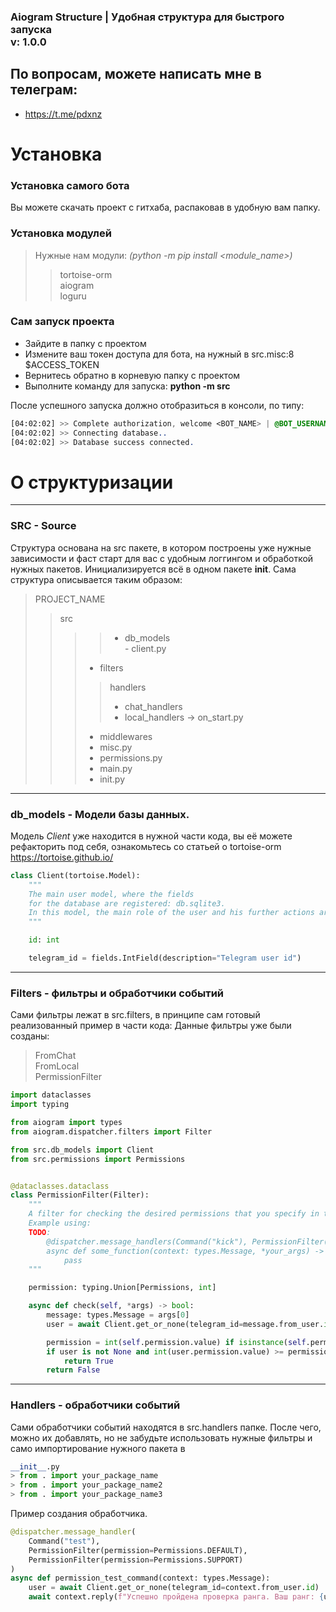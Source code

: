 
### Aiogram Structure | Удобная структура для быстрого запуска<br>v: 1.0.0

## По вопросам, можете написать мне в телеграм:
 - https://t.me/pdxnz
# Установка
### Установка самого бота
Вы можете скачать проект с гитхаба, распаковав в удобную вам папку.

### Установка модулей
> Нужные нам модули: *(python -m pip install <module_name>)*
>> tortoise-orm<br>aiogram<br>loguru<br>
### Сам запуск проекта
- Зайдите в папку с проектом
- Измените ваш токен доступа для бота, на нужный в src.misc:8 $ACCESS_TOKEN
- Вернитесь обратно в корневую папку с проектом
- Выполните команду для запуска: __python -m src__

После успешного запуска должно отобразиться в консоли, по типу:
```sass
[04:02:02] >> Complete authorization, welcome <BOT_NAME> | @BOT_USERNAME
[04:02:02] >> Connecting database..                                    
[04:02:02] >> Database success connected.
```
# О структуризации
***
### SRC - Source
Структура основана на src пакете, в котором построены уже нужные зависимости и фаст старт для вас с удобным логгингом и обработкой нужных пакетов. Инициализируется всё в одном пакете __init__.
Сама структура описывается таким образом:<br>
 > PROJECT_NAME
 >> src
 >>>> - db_models<br>- client.py
 >>> - filters
 >>>> handlers
 >>>> - chat_handlers
 >>>> - local_handlers -> on_start.py
 >>> - middlewares
 >>> - misc.py
 >>> - permissions.py
 >>> - main.py
 >>> - init.py
***
### db_models - Модели базы данных.
Модель *Client* уже находится в нужной части кода, вы её можете рефакторить под себя, ознакомьтесь со статьей о tortoise-orm
https://tortoise.github.io/
```python
class Client(tortoise.Model):
    """
    The main user model, where the fields
    for the database are registered: db.sqlite3.
    In this model, the main role of the user and his further actions are formed.
    """

    id: int

    telegram_id = fields.IntField(description="Telegram user id")
```
***
### Filters - фильтры и обработчики событий
Сами фильтры лежат в src.filters, в принципе сам готовый реализованный пример в части кода:
Данные фильтры уже были созданы: 
> FromChat<br>FromLocal<br>PermissionFilter

```python
import dataclasses
import typing

from aiogram import types
from aiogram.dispatcher.filters import Filter

from src.db_models import Client
from src.permissions import Permissions


@dataclasses.dataclass
class PermissionFilter(Filter):
    """
    A filter for checking the desired permissions that you specify in the decorator.
    Example using:
    TODO:
        @dispatcher.message_handlers(Command("kick"), PermissionFilter(Permissions.ADMIN))
        async def some_function(context: types.Message, *your_args) -> your_type:
            pass
    """

    permission: typing.Union[Permissions, int]

    async def check(self, *args) -> bool:
        message: types.Message = args[0]
        user = await Client.get_or_none(telegram_id=message.from_user.id)

        permission = int(self.permission.value) if isinstance(self.permission, Permissions) else self.permission
        if user is not None and int(user.permission.value) >= permission:
            return True
        return False
```
***
### Handlers - обработчики событий
Сами обработчики событий находятся в src.handlers папке. После чего, можно их добавлять, но не забудьте использовать нужные фильтры и само импортирование нужного пакета в 
```python
__init__.py
> from . import your_package_name
> from . import your_package_name2
> from . import your_package_name3

```
Пример создания обработчика.
```python
@dispatcher.message_handler(
    Command("test"),
    PermissionFilter(permission=Permissions.DEFAULT),
    PermissionFilter(permission=Permissions.SUPPORT)
)
async def permission_test_command(context: types.Message):
    user = await Client.get_or_none(telegram_id=context.from_user.id)
    await context.reply(f"Успешно пройдена проверка ранга. Ваш ранг: {user.get_permission_name_or_attr()}")
```
